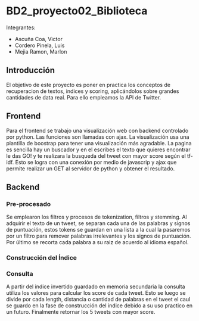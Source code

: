 # BD2_proyecto02_Biblioteca

Integrantes:
- Ascuña Coa, Vìctor
- Cordero Pinela, Luis
- Mejia Ramon, Marlon

## Introducción

El objetivo de este proyecto es poner en practica los conceptos de recuperacion de textos, indices y scoring, aplicándolos sobre grandes cantidades de data real. Para ello empleamos la API de Twitter.

## Frontend

Para el frontend se trabajo una visualización web con backend controlado por python. Las funciones son llamadas con ajax. La visualización usa una plantilla de boostrap para tener una visualización más agradable. La pagina es sencilla hay un buscador y en el escribes el texto que quieres encontrar le das GO! y te realizara la busqueda del tweet con mayor score según el tf-idf. Esto se logra con una conexión por medio de javascrip y ajax que permite realizar un GET al servidor de python y obtener el resultado.

## Backend

### Pre-procesado
Se emplearon los filtros y procesos de tokenization, filtros y stemming. Al adquirir el texto de un tweet, se separan cada una de las palabras y signos de puntuación, estos tokens se guardan en una lista a la cual la pasaremos por un filtro para remover palabras irrelevantes y los signos de puntuación. Por último se recorta cada palabra a su raiz de acuerdo al idioma español.  

### Construcción del Índice


### Consulta
A partir del indice invertido guardado en memoria secundaria la consulta utiliza los valores para calcular los score de cada tweet. Esto se luego se divide por cada length, distancia o cantidad de palabras en el tweet el caul se guardo en la fase de construcción del indice debido a su uso practico en un futuro. Finalmente retornar los 5 tweets con mayor score.
